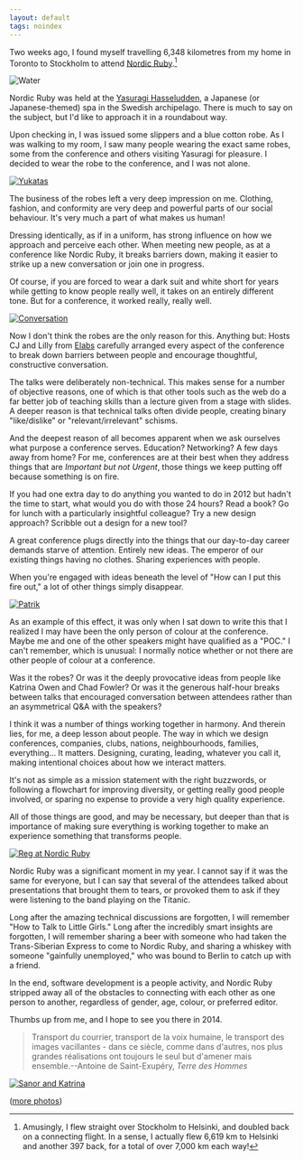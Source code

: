 ```yaml
---
layout: default
tags: noindex
---
```


Two weeks ago, I found myself travelling 6,348 kilometres from my home in Toronto to Stockholm to attend [Nordic Ruby][nr].[^distance]

[nr]: http://2013.nordicruby.org

[^distance]: Amusingly, I flew straight over Stockholm to Helsinki, and doubled back on a connecting flight. In a sense, I actually flew 6,619 km to Helsinki and another 397 back, for a total of over 7,000 km each way!

![Water](/assets/images/water.png)

Nordic Ruby was held at the [Yasuragi Hasseludden][yh], a Japanese (or Japanese-themed) spa in the Swedish archipelago. There is much to say on the subject, but I'd like to approach it in a roundabout way.

[yh]: http://www.yasuragi.se

Upon checking in, I was issued some slippers and a blue cotton robe. As I was walking to my room, I saw many people wearing the exact same robes, some from the conference and others visiting Yasuragi for pleasure. I decided to wear the robe to the conference, and I was not alone.

[![Yukatas](/assets/images/yukatas.jpg)](http://www.flickr.com/photos/elabsse/9023807265/)

The business of the robes left a very deep impression on me. Clothing, fashion, and conformity are very deep and powerful parts of our social behaviour. It's very much a part of what makes us human!

Dressing identically, as if in a uniform, has strong influence on how we approach and perceive each other. When meeting new people, as at a conference like Nordic Ruby, it breaks barriers down, making it easier to strike up a new conversation or join one in progress.

Of course, if you are forced to wear a dark suit and white short for years while getting to know people really well, it takes on an entirely different tone. But for a conference, it worked really, really well.

[![Conversation](/assets/images/conversation.jpg)](http://www.flickr.com/photos/elabsse/9023805673/)

Now I don't think the robes are the only reason for this. Anything but: Hosts CJ and Lilly from [Elabs](http://elabs.se) carefully arranged every aspect of the conference to break down barriers between people and encourage thoughtful, constructive conversation.

The talks were deliberately non-technical. This makes sense for a number of objective reasons, one of which is that other tools such as the web do a far better job of teaching skills than a lecture given from a stage with slides. A deeper reason is that technical talks often divide people, creating binary "like/dislike" or "relevant/irrelevant" schisms.

And the deepest reason of all becomes apparent when we ask ourselves what purpose a conference serves. Education? Networking? A few days away from home? For me, conferences are at their best when they address things that are *Important but not Urgent*, those things we keep putting off because something is on fire.

If you had one extra day to do anything you wanted to do in 2012 but hadn't the time to start, what would you do with those 24 hours? Read a book? Go for lunch with a particularly insightful colleague? Try a new design approach? Scribble out a design for a new tool?

A great conference plugs directly into the things that our day-to-day career demands starve of attention. Entirely new ideas. The emperor of our existing things having no clothes. Sharing experiences with people.

When you're engaged with ideas beneath the level of "How can I put this fire out," a lot of other things simply disappear.

[![Patrik](/assets/images/patrik.jpg)](http://www.flickr.com/photos/elabsse/9026034704/)

As an example of this effect, it was only when I sat down to write this that I realized I may have been the only person of colour at the conference. Maybe me and one of the other speakers might have qualified as a "POC." I can't remember, which is unusual: I normally notice whether or not there are other people of colour at a conference.

Was it the robes? Or was it the deeply provocative ideas from people like Katrina Owen and  Chad Fowler? Or was it the generous half-hour breaks between talks that encouraged conversation between attendees rather than an asymmetrical Q&A with the speakers?

I think it was a number of things working together in harmony. And therein lies, for me, a deep lesson about people. The way in which we design conferences, companies, clubs, nations, neighbourhoods, families, everything... It matters. Designing, curating, leading, whatever you call it, making intentional choices about how we interact matters.

It's not as simple as a mission statement with the right buzzwords, or following a flowchart for improving diversity, or getting really good people involved, or sparing no expense to provide a very high quality experience.

All of those things are good, and may be necessary, but deeper than that is importance of making sure everything is working together to make an experience something that transforms people.

[![Reg at Nordic Ruby](/assets/images/bind-by-contract.jpg)](http://www.flickr.com/photos/elabsse/9026031742/)

Nordic Ruby was a significant moment in my year. I cannot say if it was the same for everyone, but I can say that several of the attendees talked about presentations that brought them to tears, or provoked them to ask if they were listening to the band playing on the Titanic.

Long after the amazing technical discussions are forgotten, I will remember "How to Talk to Little Girls." Long after the incredibly smart insights are forgotten, I will remember sharing a beer with someone who had taken the Trans-Siberian Express to come to Nordic Ruby, and sharing a whiskey with someone "gainfully unemployed," who was bound to Berlin to catch up with a friend.

In the end, software development is a people activity, and Nordic Ruby stripped away all of the obstacles to connecting with each other as one person to another, regardless of gender, age, colour, or preferred editor.

Thumbs up from me, and I hope to see you there in 2014.

> Transport du courrier, transport de la voix humaine, le transport des images vacillantes - dans ce siècle, comme dans d'autres, nos plus grandes réalisations ont toujours le seul but d'amener mais ensemble.--Antoine de Saint-Exupéry, *Terre des Hommes*

[![Sanor and Katrina](/assets/images/sandor-and-katrina.jpg)](http://www.flickr.com/photos/elabsse/9023807307/)

([more photos](http://www.flickr.com/groups/2270689@N22/pool/))